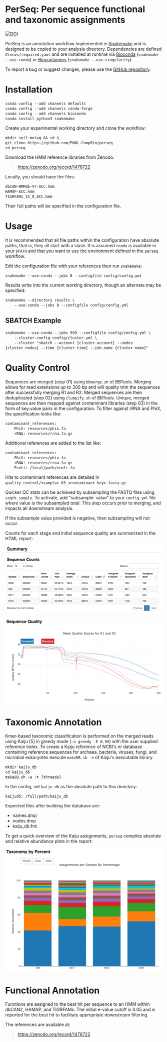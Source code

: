 # PerSeq: Per sequence functional and taxonomic assignments

[![DOI](https://zenodo.org/badge/131617399.svg)](https://zenodo.org/badge/latestdoi/131617399)

PerSeq is an annotation workflow implemented in
[Snakemake](https://snakemake.readthedocs.io/en/stable/) and is designed to
be copied to your analysis directory. Dependencies are defined in
``envs/required.yaml`` and are installed at runtime via
[Bioconda](https://bioconda.github.io/) (``snakemake --use-conda``) or
[Biocontainers](https://biocontainers.pro/) (``snakemake --use-singularity``).

To report a bug or suggest changes, please use the
[GitHub repository](https://github.com/PNNL-CompBio/perseq).

# Installation

```
conda config --add channels defaults
conda config --add channels conda-forge
conda config --add channels bioconda
conda install python3 snakemake
```

Create your experimental working directory and clone the workflow:

```
mkdir soil-metag && cd $_
git clone https://github.com/PNNL-CompBio/perseq
cd perseq
```

Download the HMM reference libraries from Zenodo:

> https://zenodo.org/record/1476722

Locally, you should have the files:

```
dbCAN-HMMdb-V7-ACC.hmm
HAMAP-ACC.hmm
TIGRFAMs_15_0_ACC.hmm
```

Their full paths will be specified in the configuration file.

# Usage

It is recommended that all file paths within the configuration have absolute
paths, that is, they all start with a slash. It is assumed `conda` is
available in your `$PATH` and that you want to use the environment defined
in the `perseq` workflow.

Edit the configuration file with your references then run `snakemake`:

```
snakemake --use-conda --jobs 8 --configfile config/config.yml
```

Results write into the current working directory, though an alternate may be
specified:

```
snakemake --directory results \
    --use-conda --jobs 8 --configfile config/config.yml
```

## SBATCH Example

```
snakemake --use-conda --jobs 999 --configfile config/config.yml \
    --cluster-config config/cluster.yml \
    --cluster "sbatch --account {cluster.account} --nodes {cluster.nodes} --time {cluster.time} --job-name {cluster.name}"
```


# Quality Control

Sequences are merged (step 01) using `bbmerge.sh` of BBTools. Merging allows
for read extensions up to 300 bp and will quality trim the sequences after
successfully merging R1 and R2. Merged sequences are then deduplicated
(step 02) using `clumpify.sh` of BBTools. Unique, merged sequences are then
mapped against contaminant libraries (step 03) in the form of key:value pairs
in the configuration. To filter against rRNA and PhiX, the specification looks
like:

```
contaminant_references:
    PhiX: resources/phix.fa
    rRNA: resources/rrna.fa.gz
```

Additional references are added to the list like:

```
contaminant_references:
    PhiX: resources/phix.fa
    rRNA: resources/rrna.fa.gz
    Ecoli: /local/path/ecoli.fa
```

Hits to contaminant references are detailed in
`quality_control/<sample>_03_<contaminant key>.fasta.gz`.

Quicker QC stats can be achieved by subsampling the FASTQ files using
`seqtk sample`. To activate, add "subsample: value" to your `config.yml`
file where value is the subsampled total. This step occurs prior to merging,
and impacts all downstream analysis.

If the subsample value provided is negative, then subsampling will not occur.

Counts for each stage and initial sequence quality are summarized in the HTML
report:

![logo](resources/summary_table.png)

![logo](resources/summary_quality.png)


# Taxonomic Annotation

Kmer-based taxonomic classification is performed on the merged reads using
Kaiju [5] in greedy mode (``-a greedy -E 0.05``) with the user supplied
reference index. To create a Kaiju reference of NCBI's nr database
containing reference sequences for archaea, bacteria, viruses, fungi, and
microbial eukaryotes execute `makeDB.sh -e` of Kaiju's executable library.

```
mkdir kaiju_db
cd kaiju_db
makeDB.sh -e -t {threads}
```

In the config, set `kaiju_db` as the absolute path to this directory:

```
kaijudb: /full/path/kaiju_db
```

Expected files after building the database are:

+ names.dmp
+ nodes.dmp
+ kaiju_db.fmi

To get a quick overview of the Kaiju assignments, `perseq` compiles absolute and relative abundance plots in the report:

![logo](resources/summary_taxonomy.png)

# Functional Annotation

Functions are assigned to the best hit per sequence to an HMM within dbCAN2,
HAMAP, and TIGRFAMs. The initial e-value cutoff is 0.05 and is reported for
the best hit to facilitate appropriate downstream filtering.

The references are available at:

> https://zenodo.org/record/1476722
